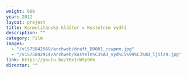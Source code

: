 ```yaml
---
weight: 900
year: 2012
layout: project
title: Karmelitánský klášter v Kostelním vydří
description: ""
category: Film
images:
  - "/v1575842569/archweb/draft_B0001_ccwpnm.jpg"
  - "/v1575842914/archweb/kosteln%C3%AD_vyd%C5%99%C3%AD_ljilz9.jpg"
link: https://youtu.be/Y0e1rWYp9Hk
director: ""
---
```

